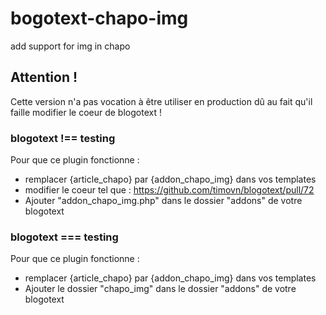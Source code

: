 # bogotext-chapo-img
add support for img in chapo

## Attention !

Cette version n'a pas vocation à être utiliser en production dû au fait qu'il faille modifier le coeur de blogotext !

### blogotext !== testing
Pour que ce plugin fonctionne : 
 - remplacer {article_chapo} par {addon_chapo_img} dans vos templates
 - modifier le coeur tel que : https://github.com/timovn/blogotext/pull/72
 - Ajouter "addon_chapo_img.php" dans le dossier "addons" de votre blogotext

### blogotext === testing
Pour que ce plugin fonctionne : 
 - remplacer {article_chapo} par {addon_chapo_img} dans vos templates
 - Ajouter le dossier "chapo_img" dans le dossier "addons" de votre blogotext
